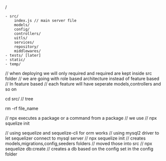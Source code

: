 / 

    - src/
        index.js // main server file
        models/
        config/
        controllers/
        uitls/
        services/
        repository/
        middlewares/
    - tests/ [later]
    - static/
    - temp/

// when deploying we will only required and required are kept inside src folder
// we are going with role based architecture instead of feature based
// In feature based
    // each feature will have seperate models,controllers and so on

cd src/
    // tree

rm -rf file_name

// npx executes a package or a command from a package
// we use 
    // npx squelize init

// using sequelize and sequelize-cli for orm works
// using mysql2 driver to let sequelizer connect to mysql server
// npx sequelize init 
    // creates models,migrations,config,seeders folders
    // moved those into src
// npx sequelize db:create
    // creates a db based on the config set in the config folder